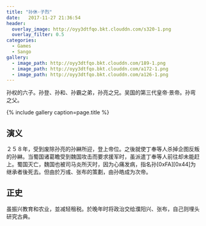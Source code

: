 ```yaml
---
title: "孙休·子烈"
date:   2017-11-27 21:36:54
header:
  overlay_image: http://oyy3dtfqo.bkt.clouddn.com/s320-1.png
  overlay_filter: 0.5
categories:
  - Games
  - Sango
gallery:
  - image_path: http://oyy3dtfqo.bkt.clouddn.com/189-1.png
  - image_path: http://oyy3dtfqo.bkt.clouddn.com/a172-1.png
  - image_path: http://oyy3dtfqo.bkt.clouddn.com/a126-1.png
---
```


孙权的六子。孙登、孙和、孙霸之弟，孙亮之兄。吴国的第三代皇帝·景帝。孙弯之父。

{% include gallery caption=page.title %}

## 演义

２５８年，受到废除孙亮的孙綝所迎，登上帝位。之後就使丁奉等人杀掉企图反叛的孙綝。当蜀国诸葛瞻受到魏国攻击而要求援军时，虽派遣丁奉等人前往却未能赶上。蜀国灭亡，魏国也被司马炎所灭时，因为心痛发病，指名孙[0xFA][0x44]为继承者後死去。但由於万彧、张布的策劃，由孙皓成为次帝。

## 正史

虽振兴教育和农业，並减轻租税。於晚年时将政治交给濮阳兴、张布，自己则埋头研究古典。